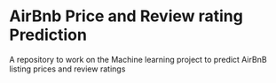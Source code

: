 # AirBnb Price and Review rating Prediction
A repository to work on the Machine learning project to predict AirBnB listing prices and review ratings
